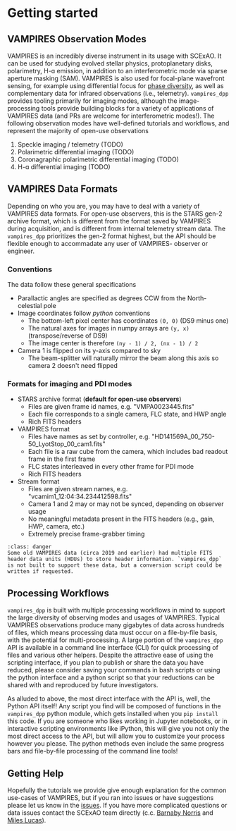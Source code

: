 # Getting started

## VAMPIRES Observation Modes

VAMPIRES is an incredibly diverse instrument in its usage with SCExAO. It can be used for studying evolved stellar physics, protoplanetary disks, polarimetry, H-ɑ emission, in addition to an interferometric mode via sparse aperture masking (SAM). VAMPIRES is also used for focal-plane wavefront sensing, for example using differential focus for [phase diversity](), as well as complementary data for infrared observations (i.e., telemetry). `vampires_dpp` provides tooling primarily for imaging modes, although the image-processing tools provide building blocks for a variety of applications of VAMPIRES data (and PRs are welcome for interferometric modes!). The following observation modes have well-defined tutorials and workflows, and represent the majority of open-use observations

1. Speckle imaging / telemetry (TODO)
2. Polarimetric differential imaging (TODO)
3. Coronagraphic polarimetric differential imaging (TODO)
4. H-ɑ differential imaging (TODO)

## VAMPIRES Data Formats

Depending on who you are, you may have to deal with a variety of VAMPIRES data formats. For open-use observers, this is the STARS gen-2 archive format, which is different from the format saved by VAMPIRES during acquisition, and is different from internal telemetry stream data. The `vampires_dpp` prioritizes the gen-2 format highest, but the API should be flexible enough to accommadate any user of VAMPIRES- observer or engineer.

### Conventions

The data follow these general specifications

- Parallactic angles are specified as degrees CCW from the North-celestial pole
- Image coordinates follow *python* conventions
    - The bottom-left pixel center has coordinates `(0, 0)` (DS9 minus one)
    - The natural axes for images in numpy arrays are `(y, x)` (transpose/reverse of DS9)
    - The image center is therefore `(ny - 1) / 2, (nx - 1) / 2`
- Camera 1 is flipped on its y-axis compared to sky
    - The beam-splitter will naturally mirror the beam along this axis so camera 2 doesn't need flipped
    

### Formats for imaging and PDI modes

- STARS archive format (**default for open-use observers**)
    - Files are given frame id names, e.g. "VMPA0023445.fits"
    - Each file corresponds to a single camera, FLC state, and HWP angle
    - Rich FITS headers
- VAMPIRES format
    - Files have names as set by controller, e.g. "HD141569A_00_750-50_LyotStop_00_cam1.fits"
    - Each file is a raw cube from the camera, which includes bad readout frame in the first frame
    - FLC states interleaved in every other frame for PDI mode
    - Rich FITS headers
- Stream format
    - Files are given stream names, e.g. "vcamim1_12:04:34.234412598.fits"
    - Camera 1 and 2 may or may not be synced, depending on observer usage
    - No meaningful metadata present in the FITS headers (e.g., gain, HWP, camera, etc.)
    - Extremely precise frame-grabber timing

```{admonition} Note: Multiple HDU FITS files
:class: danger 
Some old VAMPIRES data (circa 2019 and earlier) had multiple FITS header data units (HDUs) to store header information. `vampires_dpp` is not built to support these data, but a conversion script could be written if requested.
```



## Processing Workflows

`vampires_dpp` is built with multiple processing workflows in mind to support the large diversity of observing modes and usages of VAMPIRES. Typical VAMPIRES observations produce many gigabytes of data across hundreds of files, which means processing data must occur on a file-by-file basis, with the potential for multi-processing. A large portion of the `vampires_dpp` API is available in a command line interface (CLI) for quick processing of files and various other helpers. Despite the attractive ease of using the scripting interface, if you plan to publish or share the data you have reduced, please consider saving your commands in bash scripts or using the python interface and a python script so that your reductions can be shared with and reproduced by future investigators.

As alluded to above, the most direct interface with the API is, well, the Python API itself! Any script you find will be composed of functions in the `vampires_dpp` python module, which gets installed when you `pip install` this code. If you are someone who likes working in Jupyter notebooks, or in interactive scripting environments like iPython, this will give you not only the most direct access to the API, but will allow you to customize your process however you please. The python methods even include the same progress bars and file-by-file processing of the command line tools!


## Getting Help

Hopefully the tutorials we provide give enough explanation for the common use-cases of VAMPIRES, but if you ran into issues or have suggestions please let us know in the [issues](https://github.com/scexao-org/vampires_dpp/issue/new). If you have more complicated questions or data issues contact the SCExAO team directly (c.c. [Barnaby Norris](mailto:barnaby.norris@sydney.edu.au) and [Miles Lucas](mailto:mdlucas@hawaii.edu)).